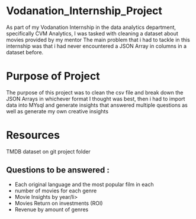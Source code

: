 # Vodanation_Internship_Project
As part of my Vodanation Internship in the data analytics department, specifically CVM Analytics, I was tasked with cleaning a dataset about movies provided by my mentor
The main problem that i had to tackle in this internship was that i had never encountered a JSON Array in columns in a dataset before.
<h1>Purpose of Project</h1>
<p>The purpose of this project was to clean the csv file and break down the JSON Arrays in whichever format I thought was best, then i had to import data into MYsql and generate insights that answered multiple questions as well as generate my own creative insights</p>

<h1>Resources</h1>
TMDB dataset on git project folder

<h2>Questions to be answered : </h2>
<ul>
  <li>Each original language and the most popular film in each</li>
  <li>number of movies for each genre</li>
  <li>Movie Insights by year/li>
  <li>Movies Return on investments (ROI)</li>
  <li>Revenue by amount of genres</li>

</ul>
